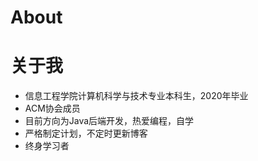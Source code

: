 # About


#  关于我

* 信息工程学院计算机科学与技术专业本科生，2020年毕业
* ACM协会成员
* 目前方向为Java后端开发，热爱编程，自学
* 严格制定计划，不定时更新博客
* 终身学习者
